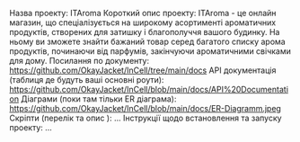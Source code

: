 Назва проекту: ITAroma
Короткий опис проекту: ITAroma - це онлайн магазин, що спеціалізується на широкому асортименті ароматичних продуктів, створених для затишку і благополуччя вашого будинку. На ньому ви зможете знайти бажаний товар серед багатого списку арома продуктів, починаючи від парфумів, закінчуючи ароматичними свічками для дому.
Посилання по документу: https://github.com/OkayJacket/InCell/tree/main/docs
API документація (таблиця де будуть ваші основні роути): https://github.com/OkayJacket/InCell/blob/main/docs/API%20Documentation
Діаграми (поки там тільки ER діаграма): https://github.com/OkayJacket/InCell/blob/main/docs/ER-Diagramm.jpeg
Скріпти (перелік та опис ): ...
Інструкції щодо встановлення та запуску проекту: ...
